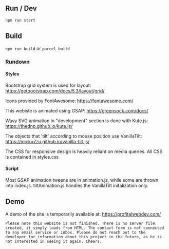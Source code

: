 ## Run / Dev

`npm run start`

## Build

`npm run build` or `parcel build`

### Rundown

#### Styles

Bootstrap grid system is used for layout: https://getbootstrap.com/docs/5.3/layout/grid/

Icons provided by FontAwesome: https://fontawesome.com/

This webiste is animated using GSAP: https://greensock.com/docs/

Wavy SVG animation in "development" section is done with Kute.js: https://thednp.github.io/kute.js/

The objects that 'tilt' according to mouse position use VanillaTilt: https://micku7zu.github.io/vanilla-tilt.js/

The CSS for responsive design is heavily reliant on media queries. All CSS is contained in styles.css

#### Script

Most GSAP animation tweens are in animation.js, while some are thrown into index.js.
tiltAnimation.js handles the VanillaTilt initalization only.

## Demo

A demo of the site is temporarily available at: https://profitalwebdev.com/

    Please note this website is not finished. There is no server file created, it simply loads from HTML. The contact form is not connected to any email service or inbox. Please do not reach out to the developer for information about this project in the future, as he is not interested in seeing it again. Cheers.
